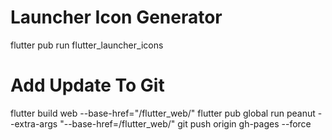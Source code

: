 # Launcher Icon Generator
flutter pub run flutter_launcher_icons

# Add Update To Git
flutter build web --base-href="/flutter_web/"
flutter pub global run peanut --extra-args "--base-href=/flutter_web/"
git push origin gh-pages --force